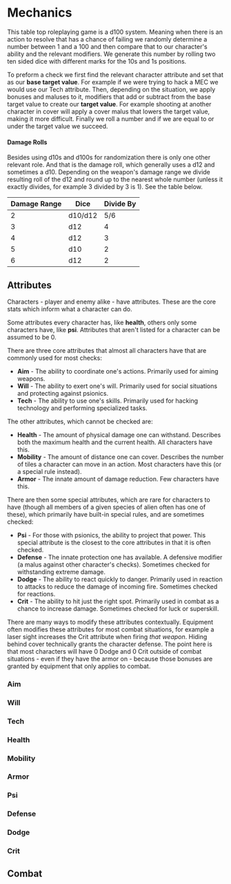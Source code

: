 # Mechanics

This table top roleplaying game is a d100 system. Meaning when there is an action to resolve that has a chance of failing we randomly determine a number between 1 and a 100 and then compare that to our character's ability and the relevant modifiers. We generate this number by rolling two ten sided dice with different marks for the 10s and 1s positions.

To preform a check we first find the relevant character attribute and set that as our **base target value**. For example if we were trying to hack a MEC we would use our Tech attribute. Then, depending on the situation, we apply bonuses and maluses to it, modifiers that add or subtract from the base target value to create our **target value**. For example shooting at another character in cover will apply a cover malus that lowers the target value, making it more difficult. Finally we roll a number and if we are equal to or under the target value we succeed.

#### Damage Rolls

Besides using d10s and d100s for randomization there is only one other relevant role. And that is the damage roll, which generally uses a d12 and sometimes a d10. Depending on the weapon's damage range we divide resulting roll of the d12 and round up to the nearest whole number (unless it exactly divides, for example 3 divided by 3 is 1). See the table below.

|Damage Range|Dice|Divide By|
|---|---|---|
|2|d10/d12|5/6|
|3|d12|4|
|4|d12|3|
|5|d10|2|
|6|d12|2|

## Attributes

Characters - player and enemy alike - have attributes. These are the core stats which inform what a character can do.

Some attributes every character has, like **health**, others only some characters have, like **psi**. Attributes that aren't listed for a character can be assumed to be 0.

There are three core attributes that almost all characters have that are commonly used for most checks:

* **Aim** - The ability to coordinate one's actions. Primarily used for aiming weapons.
* **Will** - The ability to exert one's will. Primarily used for social situations and protecting against psionics.
* **Tech** - The ability to use one's skills. Primarily used for hacking technology and performing specialized tasks.

The other attributes, which cannot be checked are:

* **Health** - The amount of physical damage one can withstand. Describes both the maximum health and the current health. All characters have this.
* **Mobility** - The amount of distance one can cover. Describes the number of tiles a character can move in an action. Most characters have this (or a special rule instead).
* **Armor** - The innate amount of damage reduction. Few characters have this.

There are then some special attributes, which are rare for characters to have (though all members of a given species of alien often has one of these), which primarily have built-in special rules, and are sometimes checked:

* **Psi** - For those with psionics, the ability to project that power. This special attribute is the closest to the core attributes in that it is often checked.
* **Defense** - The innate protection one has available. A defensive modifier (a malus against other character's checks). Sometimes checked for withstanding extreme damage.
* **Dodge** - The ability to react quickly to danger. Primarily used in reaction to attacks to reduce the damage of incoming fire. Sometimes checked for reactions.
* **Crit** - The ability to hit just the right spot. Primarily used in combat as a chance to increase damage. Sometimes checked for luck or superskill.

There are many ways to modify these attributes contextually. Equipment often modifies these attributes for most combat situations, for example a laser sight increases the Crit attribute when firing *that weapon*. Hiding behind cover technically grants the character defense. The point here is that most characters will have 0 Dodge and 0 Crit outside of combat situations - even if they have the armor on - because those bonuses are granted by equipment that only applies to combat.

### Aim

### Will

### Tech

### Health

### Mobility

### Armor

### Psi

### Defense

### Dodge

### Crit

## Combat



